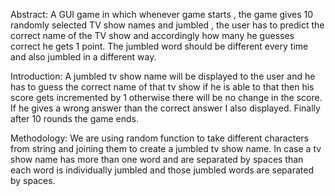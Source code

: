 Abstract:
A GUI game in which whenever game starts , the game gives 10 randomly selected TV show names and jumbled , the user has to predict the correct name of the TV show and accordingly how many he guesses correct he gets 1 point. The jumbled word should be different every time and also jumbled in a different way. 

Introduction:
A jumbled tv show name will be displayed to the user and he has to guess the correct name of that tv show if he is able to that then his score gets incremented by 1 otherwise there will be no change in the score. If he gives a wrong answer than the correct answer I also displayed. Finally after 10 rounds the game ends.

Methodology:
We are using random function to take different characters from string and joining them to create a jumbled tv show name. In case a tv show name has more than one word and are separated by spaces than each word is individually jumbled and those jumbled words are separated by spaces.
